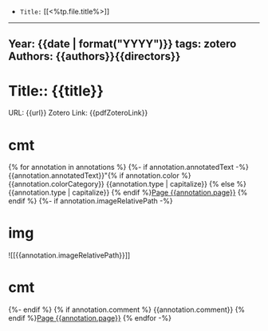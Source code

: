 


-   `Title:` [[<%tp.file.title%>]]

---

Year: {{date | format("YYYY")}}
tags: zotero
Authors: {{authors}}{{directors}}
---

# Title:: {{title}}
URL: {{url}}
Zotero Link: {{pdfZoteroLink}}

# cmt
{% for annotation in annotations %}
{%- if annotation.annotatedText -%}
{{annotation.annotatedText}}"{% if annotation.color %}
{{annotation.colorCategory}} {{annotation.type | capitalize}} {% else %}
{{annotation.type | capitalize}} {% endif %}[Page {{annotation.page}}](zotero://open-pdf/library/items/{{annotation.attachment.itemKey}}?page={{annotation.page}}&annotation={{annotation.id}})
{% endif %}
{%- if annotation.imageRelativePath -%}

# img
![[{{annotation.imageRelativePath}}]]

# cmt
{%- endif %}
{% if annotation.comment %}
{{annotation.comment}}
{% endif %}[Page {{annotation.page}}](zotero://open-pdf/library/items/{{annotation.attachment.itemKey}}?page={{annotation.page}}&annotation={{annotation.id}})
{% endfor -%}